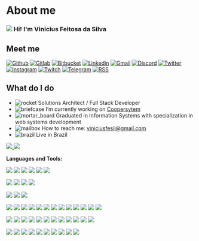 # About me

### [![](https://raw.githubusercontent.com/jadilson12/jadilson12/master/assets/hi.gif)](https://raw.githubusercontent.com/jadilson12/jadilson12/master/assets/hi.gif) Hi! I'm Vinicius Feitosa da Silva

## Meet me

[![Github](https://camo.githubusercontent.com/187e783dda968ee1ffee7919b0ed17c8eb06962855f889372448587bc215a9bc/68747470733a2f2f696d672e736869656c64732e696f2f62616467652f2d4769746875622d3138313731373f7374796c653d666f722d7468652d6261646765266c6f676f3d476974687562266c6f676f436f6c6f723d7768697465)](https://github.com/vinnyfs89) [![Gitlab](https://camo.githubusercontent.com/76c341762f1c023a9ba87456195f2a950beb7b2e1114a1ff8b9db69fb8651451/687474703a2f2f696d672e736869656c64732e696f2f62616467652f2d4769746c61622d3338386533633f7374796c653d666f722d7468652d6261646765266c6f676f3d4769746c6162266c6f676f436f6c6f723d7768697465)](https://gitlab.com/vinnyfs89) [![Bitbucket](https://camo.githubusercontent.com/ef5b4cf98b3af17ae41fa772f8485a4edb1a94519cb10ff33b1fc8a56e43231f/687474703a2f2f696d672e736869656c64732e696f2f62616467652f2d4269746275636b65742d3030366462333f7374796c653d666f722d7468652d6261646765266c6f676f3d6269746275636b6574266c6f676f436f6c6f723d7768697465)](https://bitbucket.org/vinnyfs89) [![Linkedin](https://camo.githubusercontent.com/b0cf43e08b70097c6e8777eb14ff191f211bf14278aacc87c255f69d7761cab5/68747470733a2f2f696d672e736869656c64732e696f2f62616467652f2d4c696e6b6564496e2d626c75653f7374796c653d666f722d7468652d6261646765266c6f676f3d4c696e6b6564696e266c6f676f436f6c6f723d7768697465)](https://www.linkedin.com/in/vinnyfs89) [![Gmail](https://camo.githubusercontent.com/a9edef25cbdf1d90271ff2d8f6e81eb968e9626146f902a12a0d9dcfc7e0731c/687474703a2f2f696d672e736869656c64732e696f2f62616467652f2d476d61696c2d4431343833363f7374796c653d666f722d7468652d6261646765266c6f676f3d476d61696c266c6f676f436f6c6f723d7768697465)](mailto:viniciusfesil@gmail.com) [![Discord](https://camo.githubusercontent.com/779a1474ab80cd19ed706af44fd61f31acf04abe24baa58992c724155f35ffda/687474703a2f2f696d672e736869656c64732e696f2f62616467652f2d446973636f72642d3732383944413f7374796c653d666f722d7468652d6261646765266c6f676f3d446973636f7264266c6f676f436f6c6f723d7768697465)](https://github.com/vinnyfs89/vinnyfs89/blob/master/vinnyfs89#6443) [![Twitter](https://camo.githubusercontent.com/a3a7a8ca8a8df21150f11a3180eac688177be19afde6eb1a17b1fd78bbe3a176/687474703a2f2f696d672e736869656c64732e696f2f62616467652f2d547769747465722d3144413146323f7374796c653d666f722d7468652d6261646765266c6f676f3d54776974746572266c6f676f436f6c6f723d7768697465)](https://twitter.com/vinnyfs89) [![Instagram](https://camo.githubusercontent.com/7d0ca3bd11f07ef686318643f0c9ac94ebe6c6b3339e0ccf7cfcdcb12fd21743/687474703a2f2f696d672e736869656c64732e696f2f62616467652f2d496e7374616772616d2d4534343035463f7374796c653d666f722d7468652d6261646765266c6f676f3d496e7374616772616d266c6f676f436f6c6f723d7768697465)](https://www.instagram.com/vinnyfs89) [![Twitch](https://camo.githubusercontent.com/2cc7b239ae679065cc769f7fa3cff25dcd92a8b3e4314d57be604571e9617fa6/687474703a2f2f696d672e736869656c64732e696f2f62616467652f2d5477697463682d3931343646463f7374796c653d666f722d7468652d6261646765266c6f676f3d547769746368266c6f676f436f6c6f723d7768697465)](https://www.twitch.tv/vinnyfs89) [![Telegram](https://camo.githubusercontent.com/11111adb2f62f3160555be3218018beae552d7992f753638636b444091a1627a/687474703a2f2f696d672e736869656c64732e696f2f62616467652f2d54656c656772616d2d3243413545303f7374796c653d666f722d7468652d6261646765266c6f676f3d54656c656772616d266c6f676f436f6c6f723d7768697465)](https://t.me/vinnyfs89) [![RSS](https://camo.githubusercontent.com/728b7e507e97138dfde2f25bd57bc56e747a114a229cf6cf33d6d838e7ab97d4/687474703a2f2f696d672e736869656c64732e696f2f62616467652f2d5253532d4646413530303f7374796c653d666f722d7468652d6261646765266c6f676f3d525353266c6f676f436f6c6f723d7768697465)](https://github.com/vinnyfs89.atom)

## What do I do

* ![rocket](https://github.githubassets.com/images/icons/emoji/unicode/1f680.png) Solutions Architect / Full Stack Developer
* ![briefcase](https://github.githubassets.com/images/icons/emoji/unicode/1f4bc.png) I’m currently working on [Coopersytem](https://www.coopersystem.com.br/)
* ![mortar\_board](https://github.githubassets.com/images/icons/emoji/unicode/1f393.png) Graduated in Information Systems with specialization in web systems development
* ![mailbox](https://github.githubassets.com/images/icons/emoji/unicode/1f4eb.png) How to reach me: [viniciusfesil@gmail.com](mailto:viniciusfesil@gmail.com)
* ![brazil](https://github.githubassets.com/images/icons/emoji/unicode/1f1e7-1f1f7.png) Live in Brazil

[![](https://camo.githubusercontent.com/fa6cd20d172697f47b31d6833be0e18aed0a48cc814101c2f9a3cbe858cee6ae/68747470733a2f2f6769746875622d726561646d652d73746174732e76657263656c2e6170702f6170692f746f702d6c616e67732f3f757365726e616d653d76696e6e7966733839266c61796f75743d636f6d70616374267468656d653d64726163756c61) ](https://github.com/vinnyfs89/github-readme-stats)[![](https://camo.githubusercontent.com/ef49a843f2297bf41084f5282cc0a4a972fea5733ddca8486ea73556caa137c4/68747470733a2f2f6769746875622d726561646d652d73746174732e76657263656c2e6170702f6170693f757365726e616d653d76696e6e79667338392673686f775f69636f6e733d74727565267468656d653d64726163756c61)](https://github.com/vinnyfs89/github-readme-stats)

**Languages and Tools:**

[![](https://camo.githubusercontent.com/a1937c5cf096f84e9bc00d910f72828b254492bc03ff9bd0a64aabfcfe897069/68747470733a2f2f696d672e736869656c64732e696f2f62616467652f706f737467726573716c2d3333363739312e7376673f267374796c653d666f722d7468652d6261646765266c6f676f3d706f737467726573716c266c6f676f436f6c6f723d7768697465)](https://camo.githubusercontent.com/a1937c5cf096f84e9bc00d910f72828b254492bc03ff9bd0a64aabfcfe897069/68747470733a2f2f696d672e736869656c64732e696f2f62616467652f706f737467726573716c2d3333363739312e7376673f267374796c653d666f722d7468652d6261646765266c6f676f3d706f737467726573716c266c6f676f436f6c6f723d7768697465) [![](https://camo.githubusercontent.com/50ea1251d721ccd16351af65df88b16da1ee7b1a416b45eb08b557dacb249ef0/68747470733a2f2f696d672e736869656c64732e696f2f62616467652f73716c7365727665722d4343323932372e7376673f267374796c653d666f722d7468652d6261646765266c6f676f3d6d6963726f736f66742d73716c2d736572766572266c6f676f436f6c6f723d7768697465)](https://camo.githubusercontent.com/50ea1251d721ccd16351af65df88b16da1ee7b1a416b45eb08b557dacb249ef0/68747470733a2f2f696d672e736869656c64732e696f2f62616467652f73716c7365727665722d4343323932372e7376673f267374796c653d666f722d7468652d6261646765266c6f676f3d6d6963726f736f66742d73716c2d736572766572266c6f676f436f6c6f723d7768697465) [![](https://camo.githubusercontent.com/e06b2c1d10250975f17992d147486a5efc58e89d735dbbd6e200301dd3d5bb90/68747470733a2f2f696d672e736869656c64732e696f2f62616467652f6d7973716c2d3434373941312e7376673f267374796c653d666f722d7468652d6261646765266c6f676f3d6d7973716c266c6f676f436f6c6f723d7768697465)](https://camo.githubusercontent.com/e06b2c1d10250975f17992d147486a5efc58e89d735dbbd6e200301dd3d5bb90/68747470733a2f2f696d672e736869656c64732e696f2f62616467652f6d7973716c2d3434373941312e7376673f267374796c653d666f722d7468652d6261646765266c6f676f3d6d7973716c266c6f676f436f6c6f723d7768697465) [![](https://camo.githubusercontent.com/af148e31e50b547b3d0221c47ec98ac093b15b510b94c0577f5f4dd87c2f34d3/68747470733a2f2f696d672e736869656c64732e696f2f62616467652f4d6172696144422d3030333534352e7376673f267374796c653d666f722d7468652d6261646765266c6f676f3d4d617269614442266c6f676f436f6c6f723d7768697465)](https://camo.githubusercontent.com/af148e31e50b547b3d0221c47ec98ac093b15b510b94c0577f5f4dd87c2f34d3/68747470733a2f2f696d672e736869656c64732e696f2f62616467652f4d6172696144422d3030333534352e7376673f267374796c653d666f722d7468652d6261646765266c6f676f3d4d617269614442266c6f676f436f6c6f723d7768697465) [![](https://camo.githubusercontent.com/328a99ffe07bf6e828693432b0b56997b31dc1f778a6b668c95ae321ad67c692/68747470733a2f2f696d672e736869656c64732e696f2f62616467652f4d6f6e676f44422d3437413234382e7376673f267374796c653d666f722d7468652d6261646765266c6f676f3d4d6f6e676f4442266c6f676f436f6c6f723d7768697465)](https://camo.githubusercontent.com/328a99ffe07bf6e828693432b0b56997b31dc1f778a6b668c95ae321ad67c692/68747470733a2f2f696d672e736869656c64732e696f2f62616467652f4d6f6e676f44422d3437413234382e7376673f267374796c653d666f722d7468652d6261646765266c6f676f3d4d6f6e676f4442266c6f676f436f6c6f723d7768697465) [![](https://camo.githubusercontent.com/9013e57841d5c5bf0a6aacae26c4f6d8468e7600b4b54c0b8bc39957d95592cb/68747470733a2f2f696d672e736869656c64732e696f2f62616467652f4f7261636c652d4638303030302e7376673f267374796c653d666f722d7468652d6261646765266c6f676f3d4f7261636c65266c6f676f436f6c6f723d7768697465)](https://camo.githubusercontent.com/9013e57841d5c5bf0a6aacae26c4f6d8468e7600b4b54c0b8bc39957d95592cb/68747470733a2f2f696d672e736869656c64732e696f2f62616467652f4f7261636c652d4638303030302e7376673f267374796c653d666f722d7468652d6261646765266c6f676f3d4f7261636c65266c6f676f436f6c6f723d7768697465)

[![](https://camo.githubusercontent.com/536a0ad778ea5f6f5d1c4d36b3234f63f1b47c8b08836b4c4e94fede7c13487a/68747470733a2f2f696d672e736869656c64732e696f2f62616467652f646f636b65722d3333616466662e7376673f267374796c653d666f722d7468652d6261646765266c6f676f3d646f636b6572266c6f676f436f6c6f723d7768697465)](https://camo.githubusercontent.com/536a0ad778ea5f6f5d1c4d36b3234f63f1b47c8b08836b4c4e94fede7c13487a/68747470733a2f2f696d672e736869656c64732e696f2f62616467652f646f636b65722d3333616466662e7376673f267374796c653d666f722d7468652d6261646765266c6f676f3d646f636b6572266c6f676f436f6c6f723d7768697465) [![](https://camo.githubusercontent.com/016ee4adfb4213c25fec7ddb5e6689f7455f648292267ff3b9a5ffc299635f1e/68747470733a2f2f696d672e736869656c64732e696f2f62616467652f72616e636865722d3030373541382e7376673f267374796c653d666f722d7468652d6261646765266c6f676f3d72616e63686572266c6f676f436f6c6f723d7768697465)](https://camo.githubusercontent.com/016ee4adfb4213c25fec7ddb5e6689f7455f648292267ff3b9a5ffc299635f1e/68747470733a2f2f696d672e736869656c64732e696f2f62616467652f72616e636865722d3030373541382e7376673f267374796c653d666f722d7468652d6261646765266c6f676f3d72616e63686572266c6f676f436f6c6f723d7768697465) [![](https://camo.githubusercontent.com/bc97e9ebc1cf80996420300a8d7f8c9ee224695fc01a86d75fb7e5a0473d790b/68747470733a2f2f696d672e736869656c64732e696f2f62616467652f6b756265726e657465732d3332364345352e7376673f267374796c653d666f722d7468652d6261646765266c6f676f3d6b756265726e65746573266c6f676f436f6c6f723d7768697465)](https://camo.githubusercontent.com/bc97e9ebc1cf80996420300a8d7f8c9ee224695fc01a86d75fb7e5a0473d790b/68747470733a2f2f696d672e736869656c64732e696f2f62616467652f6b756265726e657465732d3332364345352e7376673f267374796c653d666f722d7468652d6261646765266c6f676f3d6b756265726e65746573266c6f676f436f6c6f723d7768697465) [![](https://camo.githubusercontent.com/253288c210c8b2eb75730fd239c2a09bfbccaf3d48976f514a5e479b8986b18e/68747470733a2f2f696d672e736869656c64732e696f2f62616467652f537761726d2d4646413633332e7376673f267374796c653d666f722d7468652d6261646765266c6f676f3d537761726d266c6f676f436f6c6f723d7768697465)](https://docs.docker.com/get-started/swarm-deploy/)

[![](https://camo.githubusercontent.com/0fd1afd4db0a1bf957318356ae8dd3613c60bd677876143271cce22575d49576/68747470733a2f2f696d672e736869656c64732e696f2f62616467652f4a656e6b696e732d4432343933392e7376673f267374796c653d666f722d7468652d6261646765266c6f676f3d4a656e6b696e73266c6f676f436f6c6f723d7768697465)](https://camo.githubusercontent.com/0fd1afd4db0a1bf957318356ae8dd3613c60bd677876143271cce22575d49576/68747470733a2f2f696d672e736869656c64732e696f2f62616467652f4a656e6b696e732d4432343933392e7376673f267374796c653d666f722d7468652d6261646765266c6f676f3d4a656e6b696e73266c6f676f436f6c6f723d7768697465) [![](https://camo.githubusercontent.com/c417912689d05319a74f0760eaad05d3b65a42867db4f29fb4bd2b583efeb2f5/68747470733a2f2f696d672e736869656c64732e696f2f62616467652f536f6e6172517562652d3445394243442e7376673f267374796c653d666f722d7468652d6261646765266c6f676f3d536f6e617251756265266c6f676f436f6c6f723d7768697465)](https://camo.githubusercontent.com/c417912689d05319a74f0760eaad05d3b65a42867db4f29fb4bd2b583efeb2f5/68747470733a2f2f696d672e736869656c64732e696f2f62616467652f536f6e6172517562652d3445394243442e7376673f267374796c653d666f722d7468652d6261646765266c6f676f3d536f6e617251756265266c6f676f436f6c6f723d7768697465) [![](https://camo.githubusercontent.com/4c4409e1d0f2ca87d7c126eed3c3fb8c1c7348ab9c043c443850be29e198bc3d/68747470733a2f2f696d672e736869656c64732e696f2f62616467652f53656e7472792d4642343232362e7376673f267374796c653d666f722d7468652d6261646765266c6f676f3d53656e747279266c6f676f436f6c6f723d7768697465)](https://camo.githubusercontent.com/4c4409e1d0f2ca87d7c126eed3c3fb8c1c7348ab9c043c443850be29e198bc3d/68747470733a2f2f696d672e736869656c64732e696f2f62616467652f53656e7472792d4642343232362e7376673f267374796c653d666f722d7468652d6261646765266c6f676f3d53656e747279266c6f676f436f6c6f723d7768697465)

[![](https://camo.githubusercontent.com/da12b34b57fecba5a20e52442b0791ed29a4752e426415c4a24721dbee052123/68747470733a2f2f696d672e736869656c64732e696f2f62616467652f5265616374697665582d4237313738432e7376673f267374796c653d666f722d7468652d6261646765266c6f676f3d526561637469766558266c6f676f436f6c6f723d7768697465)](https://camo.githubusercontent.com/da12b34b57fecba5a20e52442b0791ed29a4752e426415c4a24721dbee052123/68747470733a2f2f696d672e736869656c64732e696f2f62616467652f5265616374697665582d4237313738432e7376673f267374796c653d666f722d7468652d6261646765266c6f676f3d526561637469766558266c6f676f436f6c6f723d7768697465) [![](https://camo.githubusercontent.com/a700cceced9500710ff17f3406e7a0ee71b0e7d18bb69a9d09cdc8422dbe703a/68747470733a2f2f696d672e736869656c64732e696f2f62616467652f68746d6c352d4533344632362e7376673f267374796c653d666f722d7468652d6261646765266c6f676f3d68746d6c35266c6f676f436f6c6f723d7768697465)](https://camo.githubusercontent.com/a700cceced9500710ff17f3406e7a0ee71b0e7d18bb69a9d09cdc8422dbe703a/68747470733a2f2f696d672e736869656c64732e696f2f62616467652f68746d6c352d4533344632362e7376673f267374796c653d666f722d7468652d6261646765266c6f676f3d68746d6c35266c6f676f436f6c6f723d7768697465) [![](https://camo.githubusercontent.com/0ce200baefa8bf70cf86d3885019173904dea15fb18e044ce099994009a9f950/68747470733a2f2f696d672e736869656c64732e696f2f62616467652f637373332d3135373242362e7376673f267374796c653d666f722d7468652d6261646765266c6f676f3d63737333266c6f676f436f6c6f723d7768697465)](https://camo.githubusercontent.com/0ce200baefa8bf70cf86d3885019173904dea15fb18e044ce099994009a9f950/68747470733a2f2f696d672e736869656c64732e696f2f62616467652f637373332d3135373242362e7376673f267374796c653d666f722d7468652d6261646765266c6f676f3d63737333266c6f676f436f6c6f723d7768697465) [![](https://camo.githubusercontent.com/c4590a54e6a570403074b412c39c0e94fbbba16ee1ab64509da363eaee696bc4/68747470733a2f2f696d672e736869656c64732e696f2f62616467652f6a6176617363726970742d6666666630302e7376673f267374796c653d666f722d7468652d6261646765266c6f676f3d6a617661736372697074266c6f676f436f6c6f723d303030)](https://camo.githubusercontent.com/c4590a54e6a570403074b412c39c0e94fbbba16ee1ab64509da363eaee696bc4/68747470733a2f2f696d672e736869656c64732e696f2f62616467652f6a6176617363726970742d6666666630302e7376673f267374796c653d666f722d7468652d6261646765266c6f676f3d6a617661736372697074266c6f676f436f6c6f723d303030) [![](https://camo.githubusercontent.com/c2369db495e8087a577af3edca437f3471d5e5559b980905217b7b75413ed25d/68747470733a2f2f696d672e736869656c64732e696f2f62616467652f747970657363726970742d3333616466662e7376673f267374796c653d666f722d7468652d6261646765266c6f676f3d74797065736372697074266c6f676f436f6c6f723d7768697465)](https://camo.githubusercontent.com/c2369db495e8087a577af3edca437f3471d5e5559b980905217b7b75413ed25d/68747470733a2f2f696d672e736869656c64732e696f2f62616467652f747970657363726970742d3333616466662e7376673f267374796c653d666f722d7468652d6261646765266c6f676f3d74797065736372697074266c6f676f436f6c6f723d7768697465) [![](https://camo.githubusercontent.com/adf674ecd2062373ab129ac09113a76b7664325469ce5fdf611abeb58183a2ea/68747470733a2f2f696d672e736869656c64732e696f2f62616467652f6e6f64656a732d3333393933332e7376673f267374796c653d666f722d7468652d6261646765266c6f676f3d6e6f64652e6a73266c6f676f436f6c6f723d7768697465)](https://camo.githubusercontent.com/adf674ecd2062373ab129ac09113a76b7664325469ce5fdf611abeb58183a2ea/68747470733a2f2f696d672e736869656c64732e696f2f62616467652f6e6f64656a732d3333393933332e7376673f267374796c653d666f722d7468652d6261646765266c6f676f3d6e6f64652e6a73266c6f676f436f6c6f723d7768697465) [![](https://camo.githubusercontent.com/5bcb799c271539190f94749fc5ba8ee2925d31c0a6ccb881d8e6b64cbd33dedd/68747470733a2f2f696d672e736869656c64732e696f2f62616467652f7675652e6a732d3446433038442e7376673f267374796c653d666f722d7468652d6261646765266c6f676f3d7675652e6a73266c6f676f436f6c6f723d7768697465)](https://camo.githubusercontent.com/5bcb799c271539190f94749fc5ba8ee2925d31c0a6ccb881d8e6b64cbd33dedd/68747470733a2f2f696d672e736869656c64732e696f2f62616467652f7675652e6a732d3446433038442e7376673f267374796c653d666f722d7468652d6261646765266c6f676f3d7675652e6a73266c6f676f436f6c6f723d7768697465) [![](https://camo.githubusercontent.com/42a49b2718448db8ef19ea135e964e4c161e773046360dd4fe363a335d93af1e/68747470733a2f2f696d672e736869656c64732e696f2f62616467652f567565746966792d3138363743302e7376673f267374796c653d666f722d7468652d6261646765266c6f676f3d56756574696679266c6f676f436f6c6f723d7768697465)](https://camo.githubusercontent.com/42a49b2718448db8ef19ea135e964e4c161e773046360dd4fe363a335d93af1e/68747470733a2f2f696d672e736869656c64732e696f2f62616467652f567565746966792d3138363743302e7376673f267374796c653d666f722d7468652d6261646765266c6f676f3d56756574696679266c6f676f436f6c6f723d7768697465) [![](https://camo.githubusercontent.com/4fc62a5de4c303d13ec655835c7de5e09c9d113b79fdde5b88cf75287e78e4ff/68747470733a2f2f696d672e736869656c64732e696f2f62616467652f616e67756c61722d4532333233372e7376673f267374796c653d666f722d7468652d6261646765266c6f676f3d616e67756c6172266c6f676f436f6c6f723d7768697465)](https://camo.githubusercontent.com/4fc62a5de4c303d13ec655835c7de5e09c9d113b79fdde5b88cf75287e78e4ff/68747470733a2f2f696d672e736869656c64732e696f2f62616467652f616e67756c61722d4532333233372e7376673f267374796c653d666f722d7468652d6261646765266c6f676f3d616e67756c6172266c6f676f436f6c6f723d7768697465) [![](https://camo.githubusercontent.com/5121173d0f9c48c27f283cc95dee4fecf82bdd4c0cae3ce03aa54a43deca8f15/68747470733a2f2f696d672e736869656c64732e696f2f62616467652f72656163742d3030303033332e7376673f267374796c653d666f722d7468652d6261646765266c6f676f3d7265616374266c6f676f436f6c6f723d7768697465)](https://camo.githubusercontent.com/5121173d0f9c48c27f283cc95dee4fecf82bdd4c0cae3ce03aa54a43deca8f15/68747470733a2f2f696d672e736869656c64732e696f2f62616467652f72656163742d3030303033332e7376673f267374796c653d666f722d7468652d6261646765266c6f676f3d7265616374266c6f676f436f6c6f723d7768697465) [![](https://camo.githubusercontent.com/ab452139493b244404581ad0fad3b95475b136fd01125330c3829cb1b5e8237e/68747470733a2f2f696d672e736869656c64732e696f2f62616467652f6e6573746a732d4530323334452e7376673f267374796c653d666f722d7468652d6261646765266c6f676f3d6e6573746a73266c6f676f436f6c6f723d7768697465)](https://camo.githubusercontent.com/ab452139493b244404581ad0fad3b95475b136fd01125330c3829cb1b5e8237e/68747470733a2f2f696d672e736869656c64732e696f2f62616467652f6e6573746a732d4530323334452e7376673f267374796c653d666f722d7468652d6261646765266c6f676f3d6e6573746a73266c6f676f436f6c6f723d7768697465) [![](https://camo.githubusercontent.com/221b67837e7f6e74304495b5a5e0d3aeedf097f9fa5930c6129f167ab7227341/68747470733a2f2f696d672e736869656c64732e696f2f62616467652f50726574746965722d4637423933452e7376673f267374796c653d666f722d7468652d6261646765266c6f676f3d5072657474696572266c6f676f436f6c6f723d7768697465)](https://camo.githubusercontent.com/221b67837e7f6e74304495b5a5e0d3aeedf097f9fa5930c6129f167ab7227341/68747470733a2f2f696d672e736869656c64732e696f2f62616467652f50726574746965722d4637423933452e7376673f267374796c653d666f722d7468652d6261646765266c6f676f3d5072657474696572266c6f676f436f6c6f723d7768697465) [![](https://camo.githubusercontent.com/2e172d8ee10bf19ef529fb6c0a8d741150dfa8ead0fb1e53bca55261218f60e5/68747470733a2f2f696d672e736869656c64732e696f2f62616467652f45534c696e742d3442333243332e7376673f267374796c653d666f722d7468652d6261646765266c6f676f3d45534c696e74266c6f676f436f6c6f723d7768697465)](https://camo.githubusercontent.com/2e172d8ee10bf19ef529fb6c0a8d741150dfa8ead0fb1e53bca55261218f60e5/68747470733a2f2f696d672e736869656c64732e696f2f62616467652f45534c696e742d3442333243332e7376673f267374796c653d666f722d7468652d6261646765266c6f676f3d45534c696e74266c6f676f436f6c6f723d7768697465)

[![](https://camo.githubusercontent.com/91cb1a7f38ad271502b00861fe8ca17e77f298d886790af9dd8039b1e5b5d26b/68747470733a2f2f696d672e736869656c64732e696f2f62616467652f6d6174657269616c2d3333616466662e7376673f267374796c653d666f722d7468652d6261646765266c6f676f3d6d6174657269616c2d7569266c6f676f436f6c6f723d7768697465)](https://camo.githubusercontent.com/91cb1a7f38ad271502b00861fe8ca17e77f298d886790af9dd8039b1e5b5d26b/68747470733a2f2f696d672e736869656c64732e696f2f62616467652f6d6174657269616c2d3333616466662e7376673f267374796c653d666f722d7468652d6261646765266c6f676f3d6d6174657269616c2d7569266c6f676f436f6c6f723d7768697465) [![](https://camo.githubusercontent.com/7aab653c7c89450e27146fcf6f139a0f23acbb0db3795f7b51ef88c0a014d6e5/68747470733a2f2f696d672e736869656c64732e696f2f62616467652f626f6f7473747261702d3333616466662e7376673f267374796c653d666f722d7468652d6261646765266c6f676f3d626f6f747374726170266c6f676f436f6c6f723d7768697465)](https://camo.githubusercontent.com/7aab653c7c89450e27146fcf6f139a0f23acbb0db3795f7b51ef88c0a014d6e5/68747470733a2f2f696d672e736869656c64732e696f2f62616467652f626f6f7473747261702d3333616466662e7376673f267374796c653d666f722d7468652d6261646765266c6f676f3d626f6f747374726170266c6f676f436f6c6f723d7768697465) [![](https://camo.githubusercontent.com/144f7c7166c868fad966d4b9e52126728e9a31c0d75cef4562e49e215a79010e/68747470733a2f2f696d672e736869656c64732e696f2f62616467652f707974686f6e2d3337373641422e7376673f267374796c653d666f722d7468652d6261646765266c6f676f3d707974686f6e266c6f676f436f6c6f723d7768697465)](https://camo.githubusercontent.com/144f7c7166c868fad966d4b9e52126728e9a31c0d75cef4562e49e215a79010e/68747470733a2f2f696d672e736869656c64732e696f2f62616467652f707974686f6e2d3337373641422e7376673f267374796c653d666f722d7468652d6261646765266c6f676f3d707974686f6e266c6f676f436f6c6f723d7768697465) [![](https://camo.githubusercontent.com/5c6bf7ed6a80afaf8e8d2810037d7be6eafc5b710d3e0be3e6ae6d3f8668a19b/68747470733a2f2f696d672e736869656c64732e696f2f62616467652f7068702d3464613666662e7376673f267374796c653d666f722d7468652d6261646765266c6f676f3d706870266c6f676f436f6c6f723d7768697465)](https://camo.githubusercontent.com/5c6bf7ed6a80afaf8e8d2810037d7be6eafc5b710d3e0be3e6ae6d3f8668a19b/68747470733a2f2f696d672e736869656c64732e696f2f62616467652f7068702d3464613666662e7376673f267374796c653d666f722d7468652d6261646765266c6f676f3d706870266c6f676f436f6c6f723d7768697465) [![](https://camo.githubusercontent.com/ae80182488135460d3e7d05690b2fe20cdc8f1331e580d0decddeadd1dccb009/68747470733a2f2f696d672e736869656c64732e696f2f62616467652f7a656e642d6672616d65776f726b2d3638423630342e7376673f267374796c653d666f722d7468652d6261646765266c6f676f3d7a656e642d6672616d65776f726b266c6f676f436f6c6f723d7768697465)](https://camo.githubusercontent.com/ae80182488135460d3e7d05690b2fe20cdc8f1331e580d0decddeadd1dccb009/68747470733a2f2f696d672e736869656c64732e696f2f62616467652f7a656e642d6672616d65776f726b2d3638423630342e7376673f267374796c653d666f722d7468652d6261646765266c6f676f3d7a656e642d6672616d65776f726b266c6f676f436f6c6f723d7768697465) [![](https://camo.githubusercontent.com/1af6d40cde557dffc3ca6c0f5c9ff36d3fe903aa2c8c637b45a07e930d6e24b2/68747470733a2f2f696d672e736869656c64732e696f2f62616467652f6c61726176656c2d4646324432302e7376673f267374796c653d666f722d7468652d6261646765266c6f676f3d6c61726176656c266c6f676f436f6c6f723d7768697465)](https://camo.githubusercontent.com/1af6d40cde557dffc3ca6c0f5c9ff36d3fe903aa2c8c637b45a07e930d6e24b2/68747470733a2f2f696d672e736869656c64732e696f2f62616467652f6c61726176656c2d4646324432302e7376673f267374796c653d666f722d7468652d6261646765266c6f676f3d6c61726176656c266c6f676f436f6c6f723d7768697465) [![](https://camo.githubusercontent.com/4412167ca032cbda244dcbccafe0384e336c54633c9bba95fbafd8ecd3745633/68747470733a2f2f696d672e736869656c64732e696f2f62616467652f4c756d656e2d4537343433302e7376673f267374796c653d666f722d7468652d6261646765266c6f676f3d4c756d656e266c6f676f436f6c6f723d7768697465)](https://camo.githubusercontent.com/4412167ca032cbda244dcbccafe0384e336c54633c9bba95fbafd8ecd3745633/68747470733a2f2f696d672e736869656c64732e696f2f62616467652f4c756d656e2d4537343433302e7376673f267374796c653d666f722d7468652d6261646765266c6f676f3d4c756d656e266c6f676f436f6c6f723d7768697465) [![](https://camo.githubusercontent.com/403c79b3e919803b4ab619eaca987ba3deed83493d63207085524137afd690b9/68747470733a2f2f696d672e736869656c64732e696f2f62616467652f73796d666f6e792d3030303030302e7376673f267374796c653d666f722d7468652d6261646765266c6f676f3d73796d666f6e79266c6f676f436f6c6f723d7768697465)](https://camo.githubusercontent.com/403c79b3e919803b4ab619eaca987ba3deed83493d63207085524137afd690b9/68747470733a2f2f696d672e736869656c64732e696f2f62616467652f73796d666f6e792d3030303030302e7376673f267374796c653d666f722d7468652d6261646765266c6f676f3d73796d666f6e79266c6f676f436f6c6f723d7768697465) [![](https://camo.githubusercontent.com/5be7c5fc4851cff6b746f1eb45927f6d4942420b9792d27a7aaf80762c91059c/68747470733a2f2f696d672e736869656c64732e696f2f62616467652f776f726470726573732d3231373539422e7376673f267374796c653d666f722d7468652d6261646765266c6f676f3d776f72647072657373266c6f676f436f6c6f723d7768697465)](https://camo.githubusercontent.com/5be7c5fc4851cff6b746f1eb45927f6d4942420b9792d27a7aaf80762c91059c/68747470733a2f2f696d672e736869656c64732e696f2f62616467652f776f726470726573732d3231373539422e7376673f267374796c653d666f722d7468652d6261646765266c6f676f3d776f72647072657373266c6f676f436f6c6f723d7768697465) [![](https://camo.githubusercontent.com/09c4bd657b4db795e0d48d54fb12aa80be7dae26ec40a7488e0bd36fffb8cd0c/68747470733a2f2f696d672e736869656c64732e696f2f62616467652f576f6f2d3936353838412e7376673f267374796c653d666f722d7468652d6261646765266c6f676f3d576f6f266c6f676f436f6c6f723d7768697465)](https://camo.githubusercontent.com/09c4bd657b4db795e0d48d54fb12aa80be7dae26ec40a7488e0bd36fffb8cd0c/68747470733a2f2f696d672e736869656c64732e696f2f62616467652f576f6f2d3936353838412e7376673f267374796c653d666f722d7468652d6261646765266c6f676f3d576f6f266c6f676f436f6c6f723d7768697465) [![](https://camo.githubusercontent.com/879cab9d83e95378cb9e7f3c5a41ffecb1d1a948b0ce0d49e4dbb7dd52d18db1/68747470733a2f2f696d672e736869656c64732e696f2f62616467652f436f6d706f7365722d3838353633302e7376673f267374796c653d666f722d7468652d6261646765266c6f676f3d636f6d706f736572266c6f676f436f6c6f723d7768697465)](https://camo.githubusercontent.com/879cab9d83e95378cb9e7f3c5a41ffecb1d1a948b0ce0d49e4dbb7dd52d18db1/68747470733a2f2f696d672e736869656c64732e696f2f62616467652f436f6d706f7365722d3838353633302e7376673f267374796c653d666f722d7468652d6261646765266c6f676f3d636f6d706f736572266c6f676f436f6c6f723d7768697465) [![](https://camo.githubusercontent.com/a3ee1443a14e406e175ac43fe666cbceb36eacde80eb87c69b78bc4bbc8f3634/68747470733a2f2f696d672e736869656c64732e696f2f62616467652f2e4e45542d3543324439312e7376673f267374796c653d666f722d7468652d6261646765266c6f676f3d2e4e4554266c6f676f436f6c6f723d7768697465)](https://camo.githubusercontent.com/a3ee1443a14e406e175ac43fe666cbceb36eacde80eb87c69b78bc4bbc8f3634/68747470733a2f2f696d672e736869656c64732e696f2f62616467652f2e4e45542d3543324439312e7376673f267374796c653d666f722d7468652d6261646765266c6f676f3d2e4e4554266c6f676f436f6c6f723d7768697465)

[![](https://camo.githubusercontent.com/669d6a92c34ad39150cc3361f8bea0f236a717f965329803450c0e81eb3b8668/68747470733a2f2f696d672e736869656c64732e696f2f62616467652f4772617068514c2d4531303039382e7376673f267374796c653d666f722d7468652d6261646765266c6f676f3d4772617068514c266c6f676f436f6c6f723d7768697465)](https://camo.githubusercontent.com/669d6a92c34ad39150cc3361f8bea0f236a717f965329803450c0e81eb3b8668/68747470733a2f2f696d672e736869656c64732e696f2f62616467652f4772617068514c2d4531303039382e7376673f267374796c653d666f722d7468652d6261646765266c6f676f3d4772617068514c266c6f676f436f6c6f723d7768697465) [![](https://camo.githubusercontent.com/8dfc58d302662cd1fd09fc7ce76d1438a47f4b665a727305a1265d4ec07dec83/68747470733a2f2f696d672e736869656c64732e696f2f62616467652f537761676765722d3835454132442e7376673f267374796c653d666f722d7468652d6261646765266c6f676f3d53776167676572266c6f676f436f6c6f723d626c61636b)](https://camo.githubusercontent.com/8dfc58d302662cd1fd09fc7ce76d1438a47f4b665a727305a1265d4ec07dec83/68747470733a2f2f696d672e736869656c64732e696f2f62616467652f537761676765722d3835454132442e7376673f267374796c653d666f722d7468652d6261646765266c6f676f3d53776167676572266c6f676f436f6c6f723d626c61636b) [![](https://camo.githubusercontent.com/6ae82de7cb8227b55cde0aa630b5a6f5b5eb8e37dfe070ae9ae6a686c73a3509/68747470733a2f2f696d672e736869656c64732e696f2f62616467652f4865726f6b752d3433303039382e7376673f267374796c653d666f722d7468652d6261646765266c6f676f3d4865726f6b75266c6f676f436f6c6f723d7768697465)](https://camo.githubusercontent.com/6ae82de7cb8227b55cde0aa630b5a6f5b5eb8e37dfe070ae9ae6a686c73a3509/68747470733a2f2f696d672e736869656c64732e696f2f62616467652f4865726f6b752d3433303039382e7376673f267374796c653d666f722d7468652d6261646765266c6f676f3d4865726f6b75266c6f676f436f6c6f723d7768697465) [![](https://camo.githubusercontent.com/f55a3402d43b250f8ca05580f80bbfb754e9cba5e8fdab65293694781607f992/68747470733a2f2f696d672e736869656c64732e696f2f62616467652f4769742d4630353033322e7376673f267374796c653d666f722d7468652d6261646765266c6f676f3d476974266c6f676f436f6c6f723d7768697465)](https://camo.githubusercontent.com/f55a3402d43b250f8ca05580f80bbfb754e9cba5e8fdab65293694781607f992/68747470733a2f2f696d672e736869656c64732e696f2f62616467652f4769742d4630353033322e7376673f267374796c653d666f722d7468652d6261646765266c6f676f3d476974266c6f676f436f6c6f723d7768697465) [![](https://camo.githubusercontent.com/c594b056b2036255ea8c0148031db71dd684df085d34c3c670ddc421025da876/68747470733a2f2f696d672e736869656c64732e696f2f62616467652f4e47696e782d3236393533392e7376673f267374796c653d666f722d7468652d6261646765266c6f676f3d4e47696e78266c6f676f436f6c6f723d7768697465)](https://camo.githubusercontent.com/c594b056b2036255ea8c0148031db71dd684df085d34c3c670ddc421025da876/68747470733a2f2f696d672e736869656c64732e696f2f62616467652f4e47696e782d3236393533392e7376673f267374796c653d666f722d7468652d6261646765266c6f676f3d4e47696e78266c6f676f436f6c6f723d7768697465) [![](https://camo.githubusercontent.com/477899311f248f4cd854cae546c531d9e3fbedba73a4599766690f745a0f50e3/68747470733a2f2f696d672e736869656c64732e696f2f62616467652f4170616368652d4432323132382e7376673f267374796c653d666f722d7468652d6261646765266c6f676f3d417061636865266c6f676f436f6c6f723d7768697465)](https://camo.githubusercontent.com/477899311f248f4cd854cae546c531d9e3fbedba73a4599766690f745a0f50e3/68747470733a2f2f696d672e736869656c64732e696f2f62616467652f4170616368652d4432323132382e7376673f267374796c653d666f722d7468652d6261646765266c6f676f3d417061636865266c6f676f436f6c6f723d7768697465) [![](https://camo.githubusercontent.com/06a56f319b07815ecddb2b7803fae3ae312bf64d4a7f7aaee61740780f395d6b/68747470733a2f2f696d672e736869656c64732e696f2f62616467652f5562756e74752d4539353432302e7376673f267374796c653d666f722d7468652d6261646765266c6f676f3d5562756e7475266c6f676f436f6c6f723d7768697465)](https://camo.githubusercontent.com/06a56f319b07815ecddb2b7803fae3ae312bf64d4a7f7aaee61740780f395d6b/68747470733a2f2f696d672e736869656c64732e696f2f62616467652f5562756e74752d4539353432302e7376673f267374796c653d666f722d7468652d6261646765266c6f676f3d5562756e7475266c6f676f436f6c6f723d7768697465) [![](https://camo.githubusercontent.com/fe32fd7b40eea7a8b60932c0f60266f2e3a0646e3fbe80d471a407ee95fe1ac6/68747470733a2f2f696d672e736869656c64732e696f2f62616467652f476e6f6d652d3441383643462e7376673f267374796c653d666f722d7468652d6261646765266c6f676f3d476e6f6d65266c6f676f436f6c6f723d7768697465)](https://camo.githubusercontent.com/fe32fd7b40eea7a8b60932c0f60266f2e3a0646e3fbe80d471a407ee95fe1ac6/68747470733a2f2f696d672e736869656c64732e696f2f62616467652f476e6f6d652d3441383643462e7376673f267374796c653d666f722d7468652d6261646765266c6f676f3d476e6f6d65266c6f676f436f6c6f723d7768697465) [![](https://camo.githubusercontent.com/0980c707951db92d02f00fa0d0054f3447c943daa2178628ef85cd9addb9c0d2/68747470733a2f2f696d672e736869656c64732e696f2f62616467652f52617370626572727950692d4335314134412e7376673f267374796c653d666f722d7468652d6261646765266c6f676f3d5261737062657272795069266c6f676f436f6c6f723d7768697465)](https://camo.githubusercontent.com/0980c707951db92d02f00fa0d0054f3447c943daa2178628ef85cd9addb9c0d2/68747470733a2f2f696d672e736869656c64732e696f2f62616467652f52617370626572727950692d4335314134412e7376673f267374796c653d666f722d7468652d6261646765266c6f676f3d5261737062657272795069266c6f676f436f6c6f723d7768697465) [![](https://camo.githubusercontent.com/f64232dc8fb426d866d9e40379e5eafbcf2d739a4fb1e895440666522d1d0f73/68747470733a2f2f696d672e736869656c64732e696f2f62616467652f41726475696e6f2d3030393739442e7376673f267374796c653d666f722d7468652d6261646765266c6f676f3d41726475696e6f266c6f676f436f6c6f723d7768697465)](https://camo.githubusercontent.com/f64232dc8fb426d866d9e40379e5eafbcf2d739a4fb1e895440666522d1d0f73/68747470733a2f2f696d672e736869656c64732e696f2f62616467652f41726475696e6f2d3030393739442e7376673f267374796c653d666f722d7468652d6261646765266c6f676f3d41726475696e6f266c6f676f436f6c6f723d7768697465)

